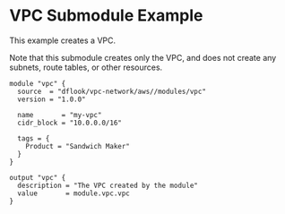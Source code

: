# VPC Submodule Example

This example creates a VPC.

Note that this submodule creates only the VPC, and does not create any subnets, route tables, or other resources.

<!-- begin example main.tf -->
```hcl
module "vpc" {
  source  = "dflook/vpc-network/aws//modules/vpc"
  version = "1.0.0"

  name       = "my-vpc"
  cidr_block = "10.0.0.0/16"

  tags = {
    Product = "Sandwich Maker"
  }
}

output "vpc" {
  description = "The VPC created by the module"
  value       = module.vpc.vpc
}
```
<!-- end example -->
